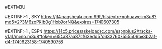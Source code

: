 #EXTM3U

#EXTINF:-1 , SKY
https://jf4.naqsheala.com:999/hls/extremohuawei.m3u8?md5=2P3M6zoPKIb0g1Hxb9orNQ&expires=1740607305

#EXTINF:-1 , ESPN
https://14c5.pricesaskeloadsc.com/espnplus2/tracks-v1a1/mono.m3u8?token=654a87aa87bf63edd57c6337603555506be3b2af-d4-1740623158-1740590758
